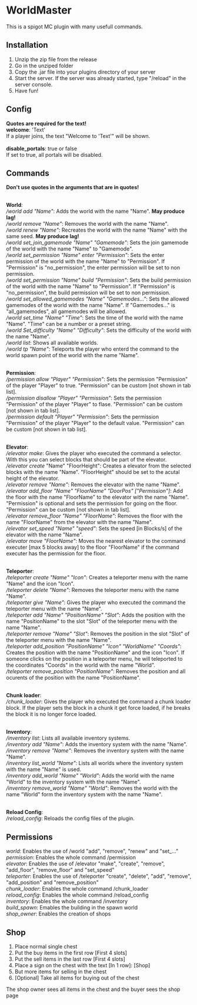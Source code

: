 # WorldMaster
This is a spigot MC plugin with many usefull commands.

## Installation
1) Unzip the zip file from the release
2) Go in the unziped folder
3) Copy the .jar file into your plugins directory of your server
4) Start the server. If the server was already started, type "/reload" in the server console.
5) Have fun!

## Config
**Quotes are required for the text!**<br>
**welcome**: 'Text'<br>
If a player joins, the text "Welcome to 'Text'" will be shown.<br><br>
**disable_portals**: true or false<br>
If set to true, all portals will be disabled.<br>

## Commands
**Don't use quotes in the arguments that are in quotes!**<br><br>

**World**:<br>
*/world add "Name"*: Adds the world with the name "Name". **May produce lag!**<br>
*/world remove "Name"*: Removes the world with the name "Name".<br>
*/world renew "Name"*: Recreates the world with the name "Name" with the same seed.  **May produce lag!**<br>
*/world set_join_gamemode "Name" "Gamemode"*: Sets the join gamemode of the world with the name "Name" to "Gamemode".<br>
*/world set_permission "Name" enter "Permission"*: Sets the enter permission of the world with the name "Name" to "Permission". If "Permission" is "no_permission", the enter permission will be set to non permission.<br>
*/world set_permission "Name" build "Permission"*: Sets the build permission of the world with the name "Name" to "Permission". If "Permission" is "no_permission", the build permission will be set to non permission.<br>
*/world set_allowed_gamemodes "Name" "Gamemodes..."*: Sets the allowed gamemodes of the world with the name "Name". If "Gamemodes..." is "all_gamemodes", all gamemodes will be allowed.<br>
*/world set_time "Name" "Time"*: Sets the time of the world with the name "Name". "Time" can be a number or a preset string.<br>
*/world Set_difficulty "Name" "Difficulty"*: Sets the difficulty of the world with the name "Name".<br>
*/world list*: Shows all available worlds.<br>
*/world tp "Name"*: Teleports the player who enterd the command to the world spawn point of the world with the name "Name".<br><br>

**Permission**:<br>
*/permission allow "Player" "Permission"*: Sets the permission "Permission" of the player "Player" to true. "Permission" can be custom [not shown in tab list].<br>
*/permission disallow "Player" "Permission"*: Sets the permission "Permission" of the player "Player" to flase. "Permission" can be custom [not shown in tab list].<br>
*/permission default "Player" "Permission"*: Sets the permission "Permission" of the player "Player" to the default value. "Permission" can be custom [not shown in tab list].<br><br>

**Elevator**:<br>
*/elevator make*: Gives the player who executed the command a selector. With this you can select blocks that should be part of the elevator.<br>
*/elevator create* "Name" "FloorHeight": Creates a elevator from the selected blocks with the name "Name". "FloorHeight" should be set to the acutal height of the elevator.<br>
*/elevator remove "Name"*: Removes the elevator with the name "Name".<br>
*/elevator add_floor "Name" "FloorName" "DoorPos" ["Permission"]*: Add the floor with the name "FloorName" to the elevator with the name "Name". "Permission" is optional and sets the permission for going on the floor. "Permission" can be custom [not shown in tab list].<br>
*/elevator remove_floor "Name" "FloorName"*: Removes the floor with the name "FloorName" from the elevator with the name "Name".<br>
*/elevator set_speed "Name" "speed"*: Sets the speed [in Blocks/s] of the elevator with the name "Name".<br>
*/elevator move "FloorName"*: Moves the nearest elevator to the command executer [max 5 blocks away] to the floor "FloorName" if the command executer has the permission for the floor.<br><br>

**Teleporter**:<br>
*/teleporter create "Name" "Icon"*: Creates a teleporter menu with the name "Name" and the icon "Icon".<br>
*/teleporter delete "Name"*: Removes the teleporter menu with the name "Name".<br>
*/teleporter give "Name"*: Gives the player who executed the command the teleporter menu with the name "Name".<br>
*/teleporter add "Name" "PositionName" "Slot"*: Adds the position with the name "PositionName" to the slot "Slot" of the teleporter menu with the name "Name".<br>
*/teleporter remove "Name" "Slot"*: Removes the position in the slot "Slot" of the teleporter menu with the name "Name".<br>
*/teleporter add_position "PositionName" "Icon" "WorldName" "Coords"*: Creates the position with the name "PositionName" and the icon "Icon". If someone clicks on the position in a teleporter menu, he will teleported to the coordinates "Coords" in the world with the name "World".<br>
*/teleporter remove_position "PositionName"*: Removes the position and all ocurents of the position with the name "PositionName".<br><br>

**Chunk loader**:<br>
*/chunk_loader*: Gives the player who executed the command a chunk loader block. If the player sets the block in a chunk it get force loaded, if he breaks the block it is no longer force loaded.<br><br>

**Inventory**:<br>
*/inventory list*: Lists all available inventory systems.<br>
*/inventory add "Name"*: Adds the inventory system with the name "Name".<br>
*/inventory remove "Name"*: Removes the inventory system with the name "Name".<br>
*/inventory list_world "Name"*: Lists all worlds where the inventory system with the name "Name" is used.<br>
*/inventory add_world "Name" "World"*: Adds the world with the name "World" to the inventory system with the name "Name".<br>
*/inventory remove_world "Name" "World"*: Removes the world with the name "World" form the inventory system with the name "Name".<br><br>

**Reload Config**:<br>
*/reload_config*: Reloads the config files of the plugin.<br>

## Permissions
*world*: Enables the use of /world "add", "remove", "renew" and "set_..."<br>
*permission*: Enables the whole command /permission<br>
*elevator*: Enables the use of /elevator "make", "create", "remove", "add_floor", "remove_floor" and "set_speed"<br>
*teleporter*: Enables the use of /teleporter "create", "delete", "add", "remove", "add_position" and "remove_position"<br>
*chunk_loader*: Enables the whole command /chunk_loader<br>
*reload_config*: Enables the whole command /reload_config<br>
*inventory*: Enables the whole command /inventory<br>
*build_spawn*: Emables the building in the spawn world<br>
*shop_owner*: Enables the creation of shops<br>

## Shop
1) Place normal single chest
2) Put the buy items in the first row [First 4 slots]
3) Put the sell items in the last row [First 4 slots]
4) Place a sign on the chest with the text [In 1 row]: [Shop]
5) But more items for selling in the chest
6) [Optional] Take all items for buying out of the chest

The shop owner sees all items in the chest and the buyer sees the shop page
